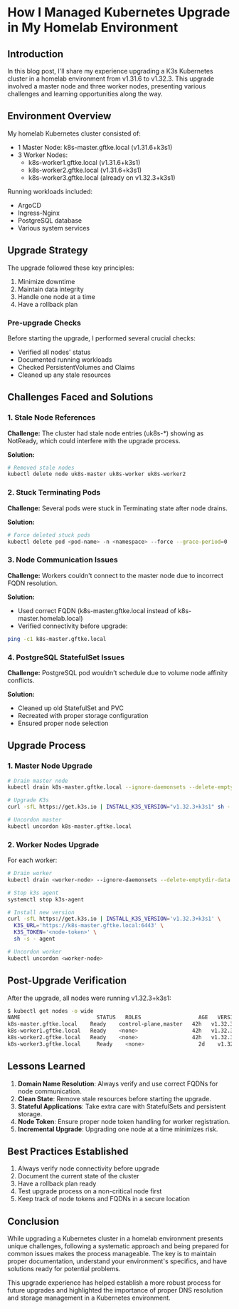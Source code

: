 # How I Managed Kubernetes Upgrade in My Homelab Environment

## Introduction

In this blog post, I'll share my experience upgrading a K3s Kubernetes cluster in a homelab environment from v1.31.6 to v1.32.3. This upgrade involved a master node and three worker nodes, presenting various challenges and learning opportunities along the way.

## Environment Overview

My homelab Kubernetes cluster consisted of:
- 1 Master Node: k8s-master.gftke.local (v1.31.6+k3s1)
- 3 Worker Nodes:
  - k8s-worker1.gftke.local (v1.31.6+k3s1)
  - k8s-worker2.gftke.local (v1.31.6+k3s1)
  - k8s-worker3.gftke.local (already on v1.32.3+k3s1)

Running workloads included:
- ArgoCD
- Ingress-Nginx
- PostgreSQL database
- Various system services

## Upgrade Strategy

The upgrade followed these key principles:
1. Minimize downtime
2. Maintain data integrity
3. Handle one node at a time
4. Have a rollback plan

### Pre-upgrade Checks

Before starting the upgrade, I performed several crucial checks:
- Verified all nodes' status
- Documented running workloads
- Checked PersistentVolumes and Claims
- Cleaned up any stale resources

## Challenges Faced and Solutions

### 1. Stale Node References

**Challenge:** The cluster had stale node entries (uk8s-*) showing as NotReady, which could interfere with the upgrade process.

**Solution:** 
```bash
# Removed stale nodes
kubectl delete node uk8s-master uk8s-worker uk8s-worker2
```

### 2. Stuck Terminating Pods

**Challenge:** Several pods were stuck in Terminating state after node drains.

**Solution:** 
```bash
# Force deleted stuck pods
kubectl delete pod <pod-name> -n <namespace> --force --grace-period=0
```

### 3. Node Communication Issues

**Challenge:** Workers couldn't connect to the master node due to incorrect FQDN resolution.

**Solution:** 
- Used correct FQDN (k8s-master.gftke.local instead of k8s-master.homelab.local)
- Verified connectivity before upgrade:
```bash
ping -c1 k8s-master.gftke.local
```

### 4. PostgreSQL StatefulSet Issues

**Challenge:** PostgreSQL pod wouldn't schedule due to volume node affinity conflicts.

**Solution:**
- Cleaned up old StatefulSet and PVC
- Recreated with proper storage configuration
- Ensured proper node selection

## Upgrade Process

### 1. Master Node Upgrade

```bash
# Drain master node
kubectl drain k8s-master.gftke.local --ignore-daemonsets --delete-emptydir-data

# Upgrade K3s
curl -sfL https://get.k3s.io | INSTALL_K3S_VERSION="v1.32.3+k3s1" sh -

# Uncordon master
kubectl uncordon k8s-master.gftke.local
```

### 2. Worker Nodes Upgrade

For each worker:
```bash
# Drain worker
kubectl drain <worker-node> --ignore-daemonsets --delete-emptydir-data

# Stop k3s agent
systemctl stop k3s-agent

# Install new version
curl -sfL https://get.k3s.io | INSTALL_K3S_VERSION='v1.32.3+k3s1' \
  K3S_URL='https://k8s-master.gftke.local:6443' \
  K3S_TOKEN='<node-token>' \
  sh -s - agent

# Uncordon worker
kubectl uncordon <worker-node>
```

## Post-Upgrade Verification

After the upgrade, all nodes were running v1.32.3+k3s1:
```bash
$ kubectl get nodes -o wide
NAME                        STATUS   ROLES                  AGE   VERSION
k8s-master.gftke.local    Ready    control-plane,master   42h   v1.32.3+k3s1
k8s-worker1.gftke.local   Ready    <none>                 42h   v1.32.3+k3s1
k8s-worker2.gftke.local   Ready    <none>                 42h   v1.32.3+k3s1
k8s-worker3.gftke.local     Ready    <none>                 2d    v1.32.3+k3s1
```

## Lessons Learned

1. **Domain Name Resolution**: Always verify and use correct FQDNs for node communication.
2. **Clean State**: Remove stale resources before starting the upgrade.
3. **Stateful Applications**: Take extra care with StatefulSets and persistent storage.
4. **Node Token**: Ensure proper node token handling for worker registration.
5. **Incremental Upgrade**: Upgrading one node at a time minimizes risk.

## Best Practices Established

1. Always verify node connectivity before upgrade
2. Document the current state of the cluster
3. Have a rollback plan ready
4. Test upgrade process on a non-critical node first
5. Keep track of node tokens and FQDNs in a secure location

## Conclusion

While upgrading a Kubernetes cluster in a homelab environment presents unique challenges, following a systematic approach and being prepared for common issues makes the process manageable. The key is to maintain proper documentation, understand your environment's specifics, and have solutions ready for potential problems.

This upgrade experience has helped establish a more robust process for future upgrades and highlighted the importance of proper DNS resolution and storage management in a Kubernetes environment.
